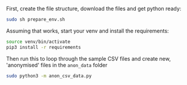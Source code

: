 First, create the file structure, download the files and get python ready:

``` bash
sudo sh prepare_env.sh
```

Assuming that works, start your venv and install the requirements:

```bash
source venv/bin/activate
pip3 install -r requirements
```


Then run this to loop through the sample CSV files and create new, 'anonymised' files in the `anon_data` folder

```bash
sudo python3 -m anon_csv_data.py
```
